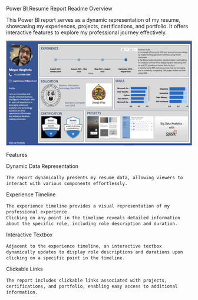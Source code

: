 Power BI Resume Report Readme
Overview

This Power BI report serves as a dynamic representation of my resume, showcasing my experiences, projects, certifications, and portfolio. It offers interactive features to explore my professional journey effectively.

![*ReportScreen](./powerbi-resume.png)

Features

Dynamic Data Representation

    The report dynamically presents my resume data, allowing viewers to interact with various components effortlessly.

Experience Timeline

    The experience timeline provides a visual representation of my professional experience.
    Clicking on any point in the timeline reveals detailed information about the specific role, including role description and duration.

Interactive Textbox

    Adjacent to the experience timeline, an interactive textbox dynamically updates to display role descriptions and durations upon clicking on a specific point in the timeline.

Clickable Links

    The report includes clickable links associated with projects, certifications, and portfolio, enabling easy access to additional information.